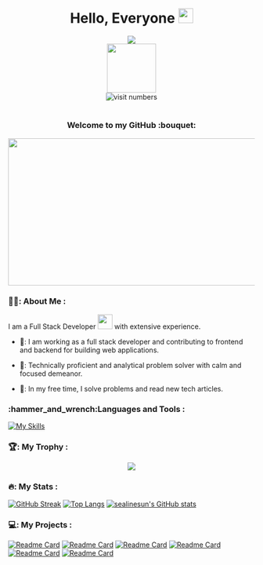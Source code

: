 <h1 align="center">
  Hello, Everyone
  <img src="https://media.giphy.com/media/hvRJCLFzcasrR4ia7z/giphy.gif" width="30px"/>
</h1>

<div align="center">
  <img src="https://readme-typing-svg.herokuapp.com?center=true&width=800&lines=Full+stack+web+and+app+developer;8%2B+years+of+development+experience;Technical+problem+solver+with+a+calm+and+focused+attitude;Rich+experience+of+all+phases+of+the+software+development+lifecycle"/>
</div>

<div id="header" align="center">
  <img src="https://media.giphy.com/media/M9gbBd9nbDrOTu1Mqx/giphy.gif" width="100"/>
</div>

<div align="center">
  <img src="https://komarev.com/ghpvc/?username=sealinesun&style=flat-square&color=blue" alt="visit numbers"/>  
</div>

<h1></h1>
<h3 align="center">
  Welcome to my GitHub :bouquet:
</h3>

<div align="center">
  <img src="https://media.giphy.com/media/dWesBcTLavkZuG35MI/giphy.gif" width="600" height="300"/>
</div>

<h3>👨‍💻: About Me :</h3>

I am a Full Stack Developer <img src="https://media.giphy.com/media/WUlplcMpOCEmTGBtBW/giphy.gif" width="30"> with extensive experience.

- 🥇: I am working as a full stack developer and contributing to frontend and backend for building web applications.

- 🥈: Technically proficient and analytical problem solver with calm and focused demeanor.

- 🥉: In my free time, I solve problems and read new tech articles.

<h3>:hammer_and_wrench:Languages and Tools :</h3> 

[![My Skills](https://skillicons.dev/icons?i=html,css,js,jquery,bootstrap,angular,vue,react,php,python,spring,java,nodejs,nuxtjs,ocaml,laravel,wordpress,redis,mongodb,aws,mysql,git,azure)](https://github.com/sealinesun)

<h3>🏆: My Trophy :</h3>

<div align="center">
  <a href="https://github.com/sealinesun/">
    <img src="https://github-profile-trophy.vercel.app/?username=sealinesun&theme=onedark&row=1" />
  </a> 
</div>

<h3>🔥: My Stats :</h3>

[![GitHub Streak](http://github-readme-streak-stats.herokuapp.com?user=sealinesun&theme=github-dark-blue&date_format=M%20j%5B%2C%20Y%5D)](https://github.com/sealinesun/)
[![Top Langs](https://github-readme-stats.vercel.app/api/top-langs/?username=sealinesun&layout=compact&theme=vision-friendly-dark&langs_count=8)](https://github.com/sealinesun/)
[![sealinesun's GitHub stats](https://github-readme-stats.vercel.app/api?username=sealinesun&show_icons=true&theme=tokyonight)](https://github.com/sealinesun/)


<h3>💻: My Projects :</h3>

[![Readme Card](https://github-readme-stats.vercel.app/api/pin/?username=sealinesun&repo=b0&theme=vision-friendly-dark)](https://github.com/sealinesun/b0)
[![Readme Card](https://github-readme-stats.vercel.app/api/pin/?username=sealinesun&repo=share-point&theme=vision-friendly-dark)](https://github.com/sealinesun/share-point)
[![Readme Card](https://github-readme-stats.vercel.app/api/pin/?username=sealinesun&repo=container&theme=vision-friendly-dark)](https://github.com/sealinesun/container)
[![Readme Card](https://github-readme-stats.vercel.app/api/pin/?username=sealinesun&repo=ddd-webshop&theme=vision-friendly-dark)](https://github.com/sealinesun/ddd-webshop)
[![Readme Card](https://github-readme-stats.vercel.app/api/pin/?username=sealinesun&repo=reactbootstrap&theme=vision-friendly-dark)](https://github.com/sealinesun/reactbootstrap)
[![Readme Card](https://github-readme-stats.vercel.app/api/pin/?username=sealinesun&repo=four&theme=vision-friendly-dark)](https://github.com/sealinesun/four)

